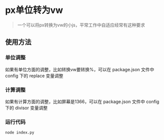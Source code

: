 # px单位转为vw
<blockquote>一个可以将px转换为vw的小js，平常工作中自适应经常有这种要求</blockquote>

## 使用方法
### 单位调整
如果有单位方面的调整，比如转换vw要转换%，可以在 package.json 文件中 config 下的 replace 变量调整
### 计算调整
如果有计算方面的调整，比如屏幕是1366，可以在 package.json 文件中 config 下的 divisor 变量调整
### 运行代码
<code>node index.py</code>
